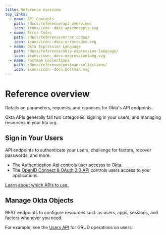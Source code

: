 ```yaml
---
title: Reference overview
top_links:
  - name: API Concepts
    path: /docs/reference/api-overview/
    icon: icons/icon--docs-apiconcepts.svg
  - name: Error Codes
    path: /docs/reference/error-codes/
    icon: icons/icon--docs-errorcodes.svg
  - name: Okta Expression Language
    path: /docs/reference/okta-expression-language/
    icon: icons/icon--docs-expressionlang.svg
  - name: Postman Collections
    path: /docs/reference/postman-collections/
    icon: icons/icon--docs-postman.svg
---
```


# Reference overview

Details on parameters, requests, and rsponses for Okta's API endpoints.


Okta APIs generally fall two categories: signing in your users, and managing
resources in your kta org.

## Sign in Your Users
API endpoints to authenticate your users, challenge for factors, recover passwords, and more.
  - The [Authentication Api](/docs/reference/api/authn) controls user accesss to Okta.
  - The [OpenID Connect & OAuth 2.0 API](/docs/concepts/oauth-openid) controls users access to your applications.

[Learn about which APIs to use.](/docs/concepts/oauth-openid/#authentication-api-vs-oauth-20-vs-openid-connect)

## Manage Okta Objects
REST endpoints to configure resources such as users, apps, sessions, and factors
whenever you need.

For example, see the [Users API](/docs/reference/api/users) for GRUD operations on users.
